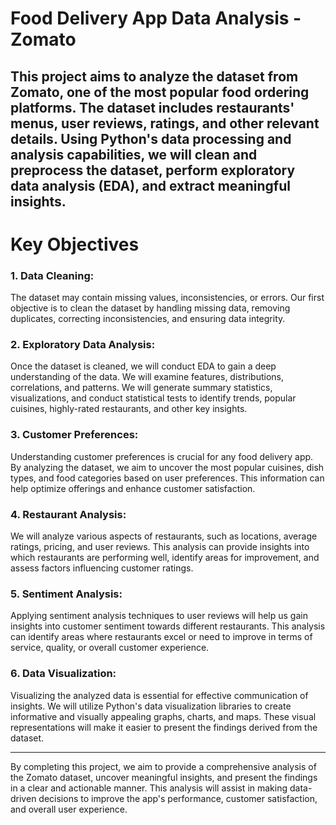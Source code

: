 # Food Delivery App Data Analysis - Zomato
This project aims to analyze the dataset from Zomato, one of the most popular food ordering platforms. The dataset includes restaurants' menus, user reviews, ratings, and other relevant details. Using Python's data processing and analysis capabilities, we will clean and preprocess the dataset, perform exploratory data analysis (EDA), and extract meaningful insights.
---
# Key Objectives
### 1. Data Cleaning: 
The dataset may contain missing values, inconsistencies, or errors. Our first objective is to clean the dataset by handling missing data, removing duplicates, correcting inconsistencies, and ensuring data integrity.

### 2. Exploratory Data Analysis: 
Once the dataset is cleaned, we will conduct EDA to gain a deep understanding of the data. We will examine features, distributions, correlations, and patterns. We will generate summary statistics, visualizations, and conduct statistical tests to identify trends, popular cuisines, highly-rated restaurants, and other key insights.

### 3. Customer Preferences: 
Understanding customer preferences is crucial for any food delivery app. By analyzing the dataset, we aim to uncover the most popular cuisines, dish types, and food categories based on user preferences. This information can help optimize offerings and enhance customer satisfaction.

### 4. Restaurant Analysis: 
We will analyze various aspects of restaurants, such as locations, average ratings, pricing, and user reviews. This analysis can provide insights into which restaurants are performing well, identify areas for improvement, and assess factors influencing customer ratings.

### 5. Sentiment Analysis: 
Applying sentiment analysis techniques to user reviews will help us gain insights into customer sentiment towards different restaurants. This analysis can identify areas where restaurants excel or need to improve in terms of service, quality, or overall customer experience.

### 6. Data Visualization: 
Visualizing the analyzed data is essential for effective communication of insights. We will utilize Python's data visualization libraries to create informative and visually appealing graphs, charts, and maps. These visual representations will make it easier to present the findings derived from the dataset.

---
By completing this project, we aim to provide a comprehensive analysis of the Zomato dataset, uncover meaningful insights, and present the findings in a clear and actionable manner. This analysis will assist in making data-driven decisions to improve the app's performance, customer satisfaction, and overall user experience.
